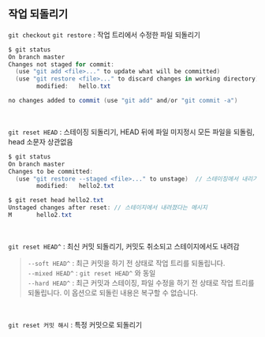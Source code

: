  ## 작업 되돌리기
`git checkout` `git restore` : 작업 트리에서 수정한 파일 되돌리기
```c#
$ git status
On branch master
Changes not staged for commit:
  (use "git add <file>..." to update what will be committed)            // 스테이징
  (use "git restore <file>..." to discard changes in working directory) // 작업 되돌리기
        modified:   hello.txt

no changes added to commit (use "git add" and/or "git commit -a")
```

<br>

`git reset HEAD` : 스테이징 되돌리기, HEAD 뒤에 파일 미지정시 모든 파일을 되돌림, head 소문자 상관없음
```c#
$ git status
On branch master
Changes to be committed:
  (use "git restore --staged <file>..." to unstage)  // 스테이징에서 내리기
        modified:   hello2.txt
```
```c#
$ git reset head hello2.txt
Unstaged changes after reset: // 스테이지에서 내려졌다는 메시지
M       hello2.txt
```

<br>

`git reset HEAD^` : 최신 커밋 되돌리기, 커밋도 취소되고 스테이지에서도 내려감

> `--soft HEAD^` : 최근 커밋을 하기 전 상태로 작업 트리를 되돌립니다.<br>
> `--mixed HEAD^` : `git reset HEAD^` 와 동일<br>
> `--hard HEAD^` : 최근 커밋과 스테이징, 파일 수정을 하기 전 상태로 작업 트리를 되돌립니다. 이 옵션으로 되돌린 내용은 복구할 수 없습니다.<br>

<br>

`git reset 커밋 해시` : 특정 커밋으로 되돌리기


